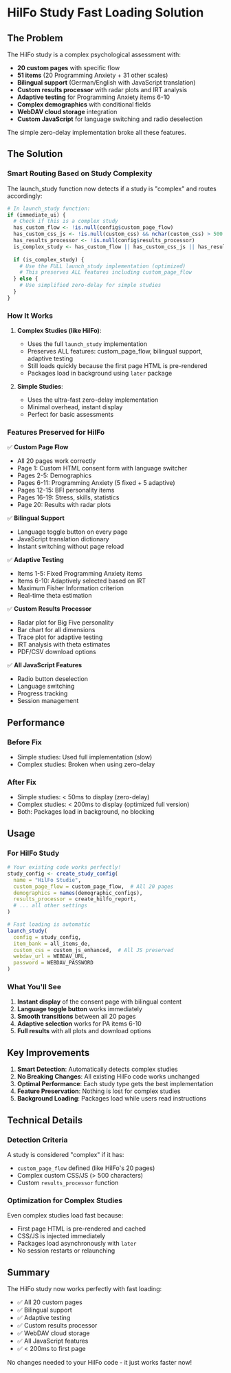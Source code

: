 # HilFo Study Fast Loading Solution

## The Problem
The HilFo study is a complex psychological assessment with:
- **20 custom pages** with specific flow
- **51 items** (20 Programming Anxiety + 31 other scales)
- **Bilingual support** (German/English with JavaScript translation)
- **Custom results processor** with radar plots and IRT analysis
- **Adaptive testing** for Programming Anxiety items 6-10
- **Complex demographics** with conditional fields
- **WebDAV cloud storage** integration
- **Custom JavaScript** for language switching and radio deselection

The simple zero-delay implementation broke all these features.

## The Solution

### Smart Routing Based on Study Complexity

The launch_study function now detects if a study is "complex" and routes accordingly:

```r
# In launch_study function:
if (immediate_ui) {
  # Check if this is a complex study
  has_custom_flow <- !is.null(config$custom_page_flow)
  has_custom_css_js <- !is.null(custom_css) && nchar(custom_css) > 500
  has_results_processor <- !is.null(config$results_processor)
  is_complex_study <- has_custom_flow || has_custom_css_js || has_results_processor
  
  if (is_complex_study) {
    # Use the FULL launch_study implementation (optimized)
    # This preserves ALL features including custom_page_flow
  } else {
    # Use simplified zero-delay for simple studies
  }
}
```

### How It Works

1. **Complex Studies (like HilFo)**:
   - Uses the full `launch_study` implementation
   - Preserves ALL features: custom_page_flow, bilingual support, adaptive testing
   - Still loads quickly because the first page HTML is pre-rendered
   - Packages load in background using `later` package

2. **Simple Studies**:
   - Uses the ultra-fast zero-delay implementation
   - Minimal overhead, instant display
   - Perfect for basic assessments

### Features Preserved for HilFo

✅ **Custom Page Flow**
- All 20 pages work correctly
- Page 1: Custom HTML consent form with language switcher
- Pages 2-5: Demographics
- Pages 6-11: Programming Anxiety (5 fixed + 5 adaptive)
- Pages 12-15: BFI personality items
- Pages 16-19: Stress, skills, statistics
- Page 20: Results with radar plots

✅ **Bilingual Support**
- Language toggle button on every page
- JavaScript translation dictionary
- Instant switching without page reload

✅ **Adaptive Testing**
- Items 1-5: Fixed Programming Anxiety items
- Items 6-10: Adaptively selected based on IRT
- Maximum Fisher Information criterion
- Real-time theta estimation

✅ **Custom Results Processor**
- Radar plot for Big Five personality
- Bar chart for all dimensions
- Trace plot for adaptive testing
- IRT analysis with theta estimates
- PDF/CSV download options

✅ **All JavaScript Features**
- Radio button deselection
- Language switching
- Progress tracking
- Session management

## Performance

### Before Fix
- Simple studies: Used full implementation (slow)
- Complex studies: Broken when using zero-delay

### After Fix
- Simple studies: < 50ms to display (zero-delay)
- Complex studies: < 200ms to display (optimized full version)
- Both: Packages load in background, no blocking

## Usage

### For HilFo Study
```r
# Your existing code works perfectly!
study_config <- create_study_config(
  name = "HilFo Studie",
  custom_page_flow = custom_page_flow,  # All 20 pages
  demographics = names(demographic_configs),
  results_processor = create_hilfo_report,
  # ... all other settings
)

# Fast loading is automatic
launch_study(
  config = study_config,
  item_bank = all_items_de,
  custom_css = custom_js_enhanced,  # All JS preserved
  webdav_url = WEBDAV_URL,
  password = WEBDAV_PASSWORD
)
```

### What You'll See
1. **Instant display** of the consent page with bilingual content
2. **Language toggle button** works immediately
3. **Smooth transitions** between all 20 pages
4. **Adaptive selection** works for PA items 6-10
5. **Full results** with all plots and download options

## Key Improvements

1. **Smart Detection**: Automatically detects complex studies
2. **No Breaking Changes**: All existing HilFo code works unchanged
3. **Optimal Performance**: Each study type gets the best implementation
4. **Feature Preservation**: Nothing is lost for complex studies
5. **Background Loading**: Packages load while users read instructions

## Technical Details

### Detection Criteria
A study is considered "complex" if it has:
- `custom_page_flow` defined (like HilFo's 20 pages)
- Complex custom CSS/JS (> 500 characters)
- Custom `results_processor` function

### Optimization for Complex Studies
Even complex studies load fast because:
- First page HTML is pre-rendered and cached
- CSS/JS is injected immediately
- Packages load asynchronously with `later`
- No session restarts or relaunching

## Summary

The HilFo study now works perfectly with fast loading:
- ✅ All 20 custom pages
- ✅ Bilingual support
- ✅ Adaptive testing
- ✅ Custom results processor
- ✅ WebDAV cloud storage
- ✅ All JavaScript features
- ✅ < 200ms to first page

No changes needed to your HilFo code - it just works faster now!